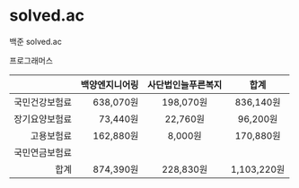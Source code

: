 # solved.ac
백준 solved.ac

프로그래머스


| | 백양엔지니어링 | 사단법인늘푸른복지 | 합계|
|--:|--:|:---:|:---:|
| 국민건강보험료 | 638,070원 | 198,070원 | 836,140원|
|장기요양보험료| 73,440원 |22,760원 |96,200원 | 
|고용보험료| 162,880원| 8,000원| 170,880원|
|국민연금보험료| | | |
|합계| 874,390원| 228,830원 | 1,103,220원| 
